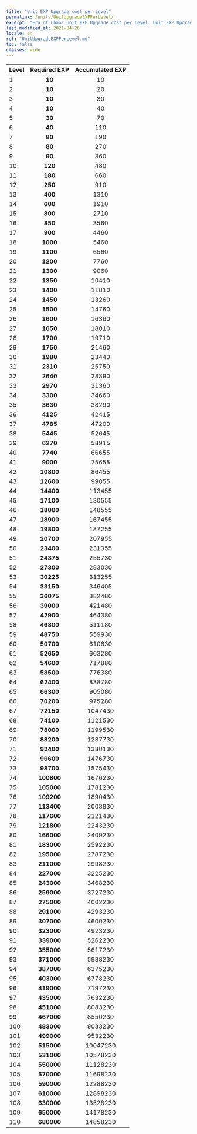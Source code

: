 ```yaml
---
title: "Unit EXP Upgrade cost per Level"
permalink: /units/UnitUpgradeEXPPerLevel/
excerpt: "Era of Chaos Unit EXP Upgrade cost per Level. Unit EXP Upgrade cost per Level"
last_modified_at: 2021-04-26
locale: en
ref: "UnitUpgradeEXPPerLevel.md"
toc: false
classes: wide
---
```


  |          Level      | Required EXP | Accumulated EXP |
  |:--------------------|:------------:|:---------------:|
  | 1 | **10** | 10 |
  | 2 | **10** | 20 |
  | 3 | **10** | 30 |
  | 4 | **10** | 40 |
  | 5 | **30** | 70 |
  | 6 | **40** | 110 |
  | 7 | **80** | 190 |
  | 8 | **80** | 270 |
  | 9 | **90** | 360 |
  | 10 | **120** | 480 |
  | 11 | **180** | 660 |
  | 12 | **250** | 910 |
  | 13 | **400** | 1310 |
  | 14 | **600** | 1910 |
  | 15 | **800** | 2710 |
  | 16 | **850** | 3560 |
  | 17 | **900** | 4460 |
  | 18 | **1000** | 5460 |
  | 19 | **1100** | 6560 |
  | 20 | **1200** | 7760 |
  | 21 | **1300** | 9060 |
  | 22 | **1350** | 10410 |
  | 23 | **1400** | 11810 |
  | 24 | **1450** | 13260 |
  | 25 | **1500** | 14760 |
  | 26 | **1600** | 16360 |
  | 27 | **1650** | 18010 |
  | 28 | **1700** | 19710 |
  | 29 | **1750** | 21460 |
  | 30 | **1980** | 23440 |
  | 31 | **2310** | 25750 |
  | 32 | **2640** | 28390 |
  | 33 | **2970** | 31360 |
  | 34 | **3300** | 34660 |
  | 35 | **3630** | 38290 |
  | 36 | **4125** | 42415 |
  | 37 | **4785** | 47200 |
  | 38 | **5445** | 52645 |
  | 39 | **6270** | 58915 |
  | 40 | **7740** | 66655 |
  | 41 | **9000** | 75655 |
  | 42 | **10800** | 86455 |
  | 43 | **12600** | 99055 |
  | 44 | **14400** | 113455 |
  | 45 | **17100** | 130555 |
  | 46 | **18000** | 148555 |
  | 47 | **18900** | 167455 |
  | 48 | **19800** | 187255 |
  | 49 | **20700** | 207955 |
  | 50 | **23400** | 231355 |
  | 51 | **24375** | 255730 |
  | 52 | **27300** | 283030 |
  | 53 | **30225** | 313255 |
  | 54 | **33150** | 346405 |
  | 55 | **36075** | 382480 |
  | 56 | **39000** | 421480 |
  | 57 | **42900** | 464380 |
  | 58 | **46800** | 511180 |
  | 59 | **48750** | 559930 |
  | 60 | **50700** | 610630 |
  | 61 | **52650** | 663280 |
  | 62 | **54600** | 717880 |
  | 63 | **58500** | 776380 |
  | 64 | **62400** | 838780 |
  | 65 | **66300** | 905080 |
  | 66 | **70200** | 975280 |
  | 67 | **72150** | 1047430 |
  | 68 | **74100** | 1121530 |
  | 69 | **78000** | 1199530 |
  | 70 | **88200** | 1287730 |
  | 71 | **92400** | 1380130 |
  | 72 | **96600** | 1476730 |
  | 73 | **98700** | 1575430 |
  | 74 | **100800** | 1676230 |
  | 75 | **105000** | 1781230 |
  | 76 | **109200** | 1890430 |
  | 77 | **113400** | 2003830 |
  | 78 | **117600** | 2121430 |
  | 79 | **121800** | 2243230 |
  | 80 | **166000** | 2409230 |
  | 81 | **183000** | 2592230 |
  | 82 | **195000** | 2787230 |
  | 83 | **211000** | 2998230 |
  | 84 | **227000** | 3225230 |
  | 85 | **243000** | 3468230 |
  | 86 | **259000** | 3727230 |
  | 87 | **275000** | 4002230 |
  | 88 | **291000** | 4293230 |
  | 89 | **307000** | 4600230 |
  | 90 | **323000** | 4923230 |
  | 91 | **339000** | 5262230 |
  | 92 | **355000** | 5617230 |
  | 93 | **371000** | 5988230 |
  | 94 | **387000** | 6375230 |
  | 95 | **403000** | 6778230 |
  | 96 | **419000** | 7197230 |
  | 97 | **435000** | 7632230 |
  | 98 | **451000** | 8083230 |
  | 99 | **467000** | 8550230 |
  | 100 | **483000** | 9033230 |
  | 101 | **499000** | 9532230 |
  | 102 | **515000** | 10047230 |
  | 103 | **531000** | 10578230 |
  | 104 | **550000** | 11128230 |
  | 105 | **570000** | 11698230 |
  | 106 | **590000** | 12288230 |
  | 107 | **610000** | 12898230 |
  | 108 | **630000** | 13528230 |
  | 109 | **650000** | 14178230 |
  | 110 | **680000** | 14858230 |

